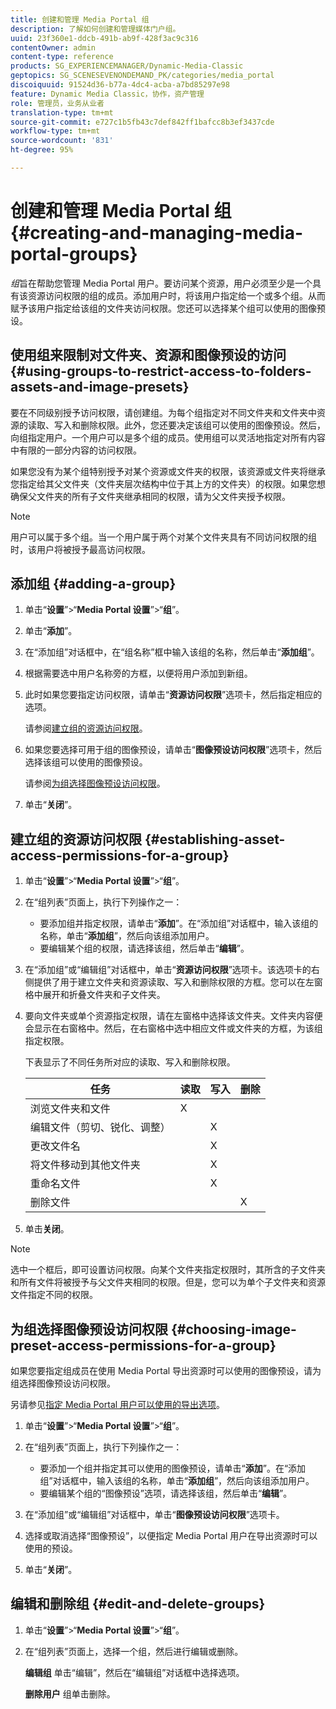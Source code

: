 ```yaml
---
title: 创建和管理 Media Portal 组
description: 了解如何创建和管理媒体门户组。
uuid: 23f360e1-ddcb-491b-ab9f-428f3ac9c316
contentOwner: admin
content-type: reference
products: SG_EXPERIENCEMANAGER/Dynamic-Media-Classic
geptopics: SG_SCENESEVENONDEMAND_PK/categories/media_portal
discoiquuid: 91524d36-b77a-4dc4-acba-a7bd85297e98
feature: Dynamic Media Classic，协作，资产管理
role: 管理员，业务从业者
translation-type: tm+mt
source-git-commit: e727c1b5fb43c7def842ff1bafcc8b3ef3437cde
workflow-type: tm+mt
source-wordcount: '831'
ht-degree: 95%

---
```



# 创建和管理 Media Portal 组{#creating-and-managing-media-portal-groups}

*组*&#x200B;旨在帮助您管理 Media Portal 用户。要访问某个资源，用户必须至少是一个具有该资源访问权限的组的成员。添加用户时，将该用户指定给一个或多个组。从而赋予该用户指定给该组的文件夹访问权限。您还可以选择某个组可以使用的图像预设。

## 使用组来限制对文件夹、资源和图像预设的访问 {#using-groups-to-restrict-access-to-folders-assets-and-image-presets}

要在不同级别授予访问权限，请创建组。为每个组指定对不同文件夹和文件夹中资源的读取、写入和删除权限。此外，您还要决定该组可以使用的图像预设。然后，向组指定用户。一个用户可以是多个组的成员。使用组可以灵活地指定对所有内容中有限的一部分内容的访问权限。

如果您没有为某个组特别授予对某个资源或文件夹的权限，该资源或文件夹将继承您指定给其父文件夹（文件夹层次结构中位于其上方的文件夹）的权限。如果您想确保父文件夹的所有子文件夹继承相同的权限，请为父文件夹授予权限。

>[!NOTE]
>
>用户可以属于多个组。当一个用户属于两个对某个文件夹具有不同访问权限的组时，该用户将被授予最高访问权限。

## 添加组  {#adding-a-group}

1. 单击“**设置**”>“**Media Portal 设置**”>“**组**”。
1. 单击“**添加**”。
1. 在“添加组”对话框中，在“组名称”框中输入该组的名称，然后单击“**添加组**”。
1. 根据需要选中用户名称旁的方框，以便将用户添加到新组。
1. 此时如果您要指定访问权限，请单击“**资源访问权限**”选项卡，然后指定相应的选项。

   请参阅[建立组的资源访问权限](creating-media-portal-groups.md#establishing_asset_access_permissions_for_a_group)。

1. 如果您要选择可用于组的图像预设，请单击“**图像预设访问权限**”选项卡，然后选择该组可以使用的图像预设。

   请参阅[为组选择图像预设访问权限](creating-media-portal-groups.md#choosing_image_preset_access_permissions_for_a_group)。

1. 单击“**关闭**”。

## 建立组的资源访问权限  {#establishing-asset-access-permissions-for-a-group}

1. 单击“**设置**”>“**Media Portal 设置**”>“**组**”。
1. 在“组列表”页面上，执行下列操作之一：

   * 要添加组并指定权限，请单击“**添加**”。在“添加组”对话框中，输入该组的名称，单击“**添加组**”，然后向该组添加用户。
   * 要编辑某个组的权限，请选择该组，然后单击“**编辑**”。

1. 在“添加组”或“编辑组”对话框中，单击“**资源访问权限**”选项卡。该选项卡的右侧提供了用于建立文件夹和资源读取、写入和删除权限的方框。您可以在左窗格中展开和折叠文件夹和子文件夹。
1. 要向文件夹或单个资源指定权限，请在左窗格中选择该文件夹。文件夹内容便会显示在右窗格中。然后，在右窗格中选中相应文件或文件夹的方框，为该组指定权限。

   下表显示了不同任务所对应的读取、写入和删除权限。

   | 任务 | 读取 | 写入 | 删除 |
   |--- |--- |--- |--- |
   | 浏览文件夹和文件 | X |  |  |
   | 编辑文件（剪切、锐化、调整） |  | X |  |
   | 更改文件名 |  | X |  |
   | 将文件移动到其他文件夹 |  | X |  |
   | 重命名文件 |  | X |  |
   | 删除文件 |  |  | X |

1. 单击&#x200B;**关闭**。

>[!NOTE]
>
>选中一个框后，即可设置访问权限。向某个文件夹指定权限时，其所含的子文件夹和所有文件将被授予与父文件夹相同的权限。但是，您可以为单个子文件夹和资源文件指定不同的权限。

## 为组选择图像预设访问权限  {#choosing-image-preset-access-permissions-for-a-group}

如果您要指定组成员在使用 Media Portal 导出资源时可以使用的图像预设，请为组选择图像预设访问权限。

另请参见[指定 Media Portal 用户可以使用的导出选项](specifying-export-options-available-media.md#specifying_export_options_available_to_media_portal_users)。

1. 单击“**设置**”>“**Media Portal 设置**”>“**组**”。
1. 在“组列表”页面上，执行下列操作之一：

   * 要添加一个组并指定其可以使用的图像预设，请单击“**添加**”。在“添加组”对话框中，输入该组的名称，单击“**添加组**”，然后向该组添加用户。
   * 要编辑某个组的“图像预设”选项，请选择该组，然后单击“**编辑**”。

1. 在“添加组”或“编辑组”对话框中，单击“**图像预设访问权限**”选项卡。
1. 选择或取消选择“图像预设”，以便指定 Media Portal 用户在导出资源时可以使用的预设。
1. 单击“**关闭**”。

## 编辑和删除组  {#edit-and-delete-groups}

1. 单击“**设置**”>“**Media Portal 设置**”>“**组**”。
1. 在“组列表”页面上，选择一个组，然后进行编辑或删除。

   **编辑组** 单击“编辑”，然后在“编辑组”对话框中选择选项。

   **删除用户** 组单击删除。

